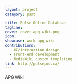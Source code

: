 ```yaml
---
layout: project
category: past

title: Pulse Online Database
tagline:
cover: cover-apg_wiki.png
icon:
showcase: work-apg_wiki
contributions:
  - UI/interaction design
  - Front-end development
  - MediaWiki custom templating
link: http://pulsepod.ca/
---
```


APG Wiki
